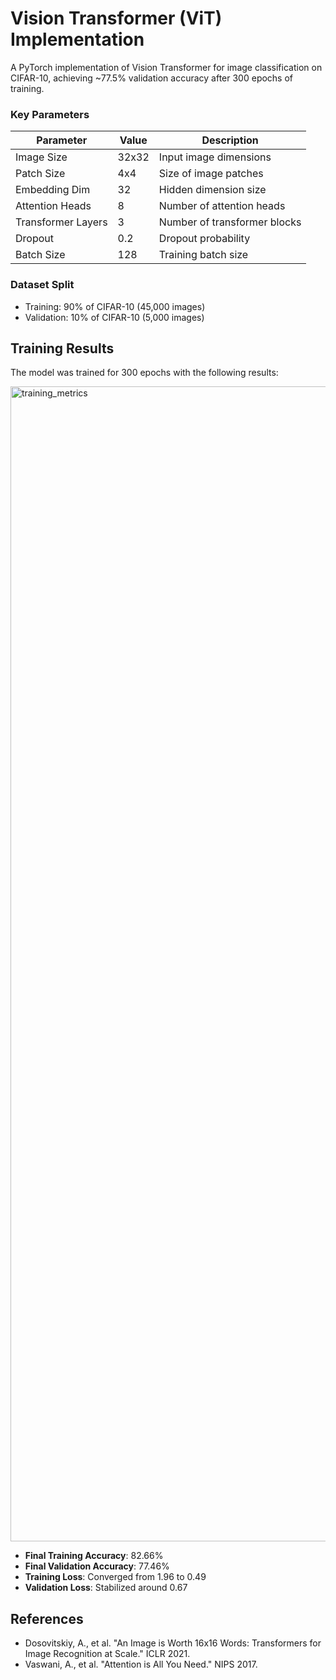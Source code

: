 # Vision Transformer (ViT) Implementation

A PyTorch implementation of Vision Transformer for image classification on CIFAR-10, achieving ~77.5% validation accuracy after 300 epochs of training.

### Key Parameters

| Parameter | Value | Description |
|-----------|--------|-------------|
| Image Size | 32x32 | Input image dimensions |
| Patch Size | 4x4 | Size of image patches |
| Embedding Dim | 32 | Hidden dimension size |
| Attention Heads | 8 | Number of attention heads |
| Transformer Layers | 3 | Number of transformer blocks |
| Dropout | 0.2 | Dropout probability |
| Batch Size | 128 | Training batch size |

### Dataset Split
- Training: 90% of CIFAR-10 (45,000 images)
- Validation: 10% of CIFAR-10 (5,000 images)

## Training Results

The model was trained for 300 epochs with the following results:

<img width="4470" height="1848" alt="training_metrics" src="https://github.com/user-attachments/assets/3d216aa5-672f-4121-b307-05d412ef689d" />

- **Final Training Accuracy**: 82.66%
- **Final Validation Accuracy**: 77.46%
- **Training Loss**: Converged from 1.96 to 0.49
- **Validation Loss**: Stabilized around 0.67

## References

- Dosovitskiy, A., et al. "An Image is Worth 16x16 Words: Transformers for Image Recognition at Scale." ICLR 2021.
- Vaswani, A., et al. "Attention is All You Need." NIPS 2017.

